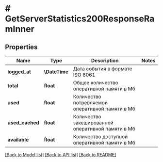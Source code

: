 # # GetServerStatistics200ResponseRamInner

## Properties

Name | Type | Description | Notes
------------ | ------------- | ------------- | -------------
**logged_at** | **\DateTime** | Дата события в формате ISO 8061 |
**total** | **float** | Общее количество оперативной памяти в Мб |
**used** | **float** | Количество потревляемой оперативной памяти в Мб |
**used_cached** | **float** | Количество закешированной оперативной памяти в Мб |
**available** | **float** | Количество доступной оперативной памяти в Мб |

[[Back to Model list]](../../README.md#models) [[Back to API list]](../../README.md#endpoints) [[Back to README]](../../README.md)
